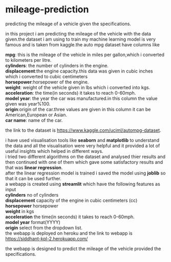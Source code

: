 # mileage-prediction
predicting the mileage of a vehicle given the specifications.

in this project i am predicting the mileage of the vehicle with the data given.the dataset i am using to train my machine learning model is very famous and is taken from kaggle.the auto mpg dataset have columns like 

**mpg**: this is the mileage of the vehicle in miles per gallon,which i converted to kilometers per litre.\
**cylinders**: the number of cylinders in the engine.\
**displacement**:the engine capacity.this data was given in cubic inches which i converted to cubic centimeters\
**horsepower**:horsepower of the engine.\
**weight**: weight of the vehicle given in lbs which i converted into kgs.\
**acceleration**: the time(in seconds) it takes to reach 0-60mph.\
**model year**: the year the car was manufactured.in this column the value given was year%100.\
**origin**:origin of the car.three values are given in this column it can be American,European or Asian.\
**car name**: name of the car.

the link to the dataset is https://www.kaggle.com/uciml/autompg-dataset.

i have used visualisation tools like **seaborn** and **matplotlib** to understand the data and all the visualisation were very helpful and it provided a lot of useful insights which helped in different ways.\
i tried two different algorithms on the dataset and analysed thier results and then continued with one of them which gave some satisfactory results and that was **linear regression**. \
after the linear regression model is trained i saved the model using **joblib** so that it can be used further.\
a webapp is created using **streamlit** which have the following features as input \
**cylinders**     no of cylinders\
**displacement**  capacity of the engine in cubic centimeters (cc)\
**horsepower**    horsepower\
**weight**        in kgs\
**acceleration**  the time(in seconds) it takes to reach 0-60mph.\
**model year**    format(YYYY)\
**origin**        select from the dropdown list.\
the webapp is deployed on heroku and the link to webapp is https://siddhant-kpl-2.herokuapp.com/ 

the webapp is designed to predict the mileage of the vehicle provided the specifications.
